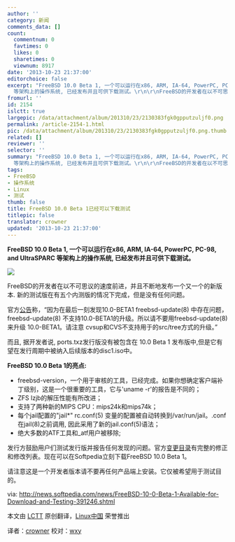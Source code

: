 ```yaml
---
author: ''
category: 新闻
comments_data: []
count:
  commentnum: 0
  favtimes: 0
  likes: 0
  sharetimes: 0
  viewnum: 8917
date: '2013-10-23 21:37:00'
editorchoice: false
excerpt: "FreeBSD 10.0 Beta 1, 一个可以运行在x86, ARM, IA-64, PowerPC, PC-98, and UltraSPARC
  等架构上的操作系统, 已经发布并且可供下载测试。\r\n\r\nFreeBSD的开发者在以不可思议的速度前进，并且不断地发布一个又一个的新版 ..."
fromurl: ''
id: 2154
islctt: true
largepic: /data/attachment/album/201310/23/2130383fgk0gpputzuljf0.png
permalink: /article-2154-1.html
pic: /data/attachment/album/201310/23/2130383fgk0gpputzuljf0.png.thumb.jpg
related: []
reviewer: ''
selector: ''
summary: "FreeBSD 10.0 Beta 1, 一个可以运行在x86, ARM, IA-64, PowerPC, PC-98, and UltraSPARC
  等架构上的操作系统, 已经发布并且可供下载测试。\r\n\r\nFreeBSD的开发者在以不可思议的速度前进，并且不断地发布一个又一个的新版 ..."
tags:
- FreeBSD
- 操作系统
- Linux
- 测试
thumb: false
title: FreeBSD 10.0 Beta 1已经可以下载测试
titlepic: false
translator: crowner
updated: '2013-10-23 21:37:00'
---
```


**FreeBSD 10.0 Beta 1, 一个可以运行在x86, ARM, IA-64, PowerPC, PC-98, and UltraSPARC 等架构上的操作系统, 已经发布并且可供下载测试。**


 ![](/data/attachment/album/201310/23/2130383fgk0gpputzuljf0.png)


FreeBSD的开发者在以不可思议的速度前进，并且不断地发布一个又一个的新版本. 新的测试版在有五个内测版的情况下完成，但是没有任何问题。


官方[公告](http://lists.freebsd.org/pipermail/freebsd-current/2013-October/045524.html)称，“因为在最后一刻发现10.0-BETA1 freebsd-update(8) 中存在问题，freebsd-update(8) 不支持10.0-BETA1的升级。所以请不要用freebsd-update(8) 来升级 10.0-BETA1。请注意 cvsup和CVS不支持用于的src/tree方式的升级。”


而且, 据开发者说, ports.txz发行版没有被包含在 10.0 Beta 1 发布版中,但是它有望在发行周期中被纳入后续版本的disc1.iso中。


**FreeBSD 10.0 Beta 1的亮点:**


* freebsd-version，一个用于审核的工具，已经完成。如果你想确定客户端补丁级别，这是一个很重要的工具，它与'uname -r'的报告是不同的；
* ZFS lzjb的解压性能有所改进；
* 支持了两种新的MIPS CPU：mips24k和mips74k；
* 每个jail配置的"jail\*" rc.conf(5) 变量的配置被自动转换到/var/run/jail。.conf在jail(8)之前调用, 因此采用了新的jail.conf(5)语法；
* 绝大多数的ATF工具和\_atf用户被移除;


发行方鼓励用户们测试发行版并报告任何发现的问题。官方[变更目录](http://lists.freebsd.org/pipermail/freebsd-current/2013-October/045524.html)有完整的修正和修改列表。现在可以在Softpedia立刻下载FreeBSD 10.0 Beta 1。


请注意这是一个开发者版本请不要再任何产品端上安装。它仅被希望用于测试目的。


 


via: <http://news.softpedia.com/news/FreeBSD-10-0-Beta-1-Available-for-Download-and-Testing-391246.shtml>


本文由 [LCTT](https://github.com/LCTT/TranslateProject) 原创翻译，[Linux中国](http://linux.cn/) 荣誉推出


译者：[crowner](https://github.com/crowner) 校对：[wxy](https://github.com/wxy)